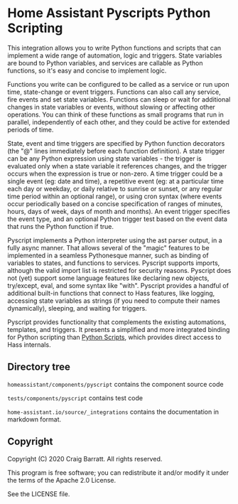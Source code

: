 # Home Assistant Pyscripts Python Scripting

This integration allows you to write Python functions and scripts that can implement a wide range of
automation, logic and triggers. State variables are bound to Python variables, and services are
callable as Python functions, so it's easy and concise to implement logic.

Functions you write can be configured to be called as a service or run upon time, state-change or
event triggers.  Functions can also call any service, fire events and set state variables.
Functions can sleep or wait for additional changes in state variables or events, without slowing or
affecting other operations.  You can think of these functions as small programs that run in
parallel, independently of each other, and they could be active for extended periods of time.

State, event and time triggers are specified by Python function decorators (the "@" lines
immediately before each function definition).  A state trigger can be any Python expression using
state variables - the trigger is evaluated only when a state variable it references changes, and the
trigger occurs when the expression is true or non-zero.  A time trigger could be a single event (eg:
date and time), a repetitive event (eg: at a particular time each day or weekday, or daily relative
to sunrise or sunset, or any regular time period within an optional range), or using cron syntax
(where events occur periodically based on a concise specification of ranges of minutes, hours, days
of week, days of month and months).  An event trigger specifies the event type, and an optional
Python trigger test based on the event data that runs the Python function if true.

Pyscript implements a Python interpreter using the ast parser output, in a fully async manner.
That allows several of the "magic" features to be implemented in a seamless Pythonesque manner, such
as binding of variables to states, and functions to services.  Pyscript supports imports, although
the valid import list is restricted for security reasons.  Pyscript does not (yet) support some
language features like declaring new objects, try/except, eval, and some syntax like "with".
Pyscript provides a handful of additional built-in functions that connect to Hass features, like
logging, accessing state variables as strings (if you need to compute their names dynamically),
sleeping, and waiting for triggers.

Pyscript provides functionality that complements the existing automations, templates, and triggers.
It presents a simplified and more integrated binding for Python scripting than
[Python Scripts](/integrations/python_script/), which provides direct access to
Hass internals.

## Directory tree

`homeassistant/components/pyscript` contains the component source code

`tests/components/pyscript` contains test code

`home-assistant.io/source/_integrations` contains the documentation in markdown format.

## Copyright

Copyright (C) 2020 Craig Barratt. All rights reserved.

This program is free software; you can redistribute it and/or modify it under the terms of the Apache 2.0 License.

See the LICENSE file.
